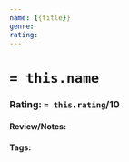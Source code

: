 ```yaml
---
name: {{title}}
genre:
rating:
---
```

# `= this.name`
### Rating: `= this.rating`/10

#### Review/Notes:

#### Tags: